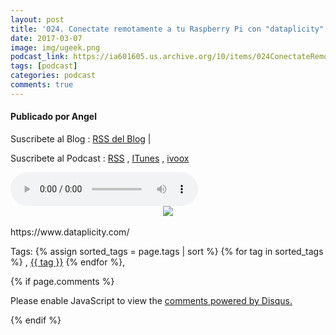 ```yaml
---
layout: post
title: '024. Conectate remotamente a tu Raspberry Pi con "dataplicity" '
date: 2017-03-07
image: img/ugeek.png
podcast_link: https://ia601605.us.archive.org/10/items/024ConectateRemotamenteATuRaspberryPiCondataplicity/%23024%20Conectate%20remotamente%20a%20tu%20Raspberry%20Pi%20con%20%22dataplicity%22%20.mp3
tags: [podcast]
categories: podcast
comments: true
---
```

#### Publicado por Angel

Suscribete al Blog :  [RSS del Blog](http://feeds.feedburner.com/uGeekBlog) |

Suscribete al Podcast :  [RSS](http://feeds.feedburner.com/ugeek) , [ITunes](https://itunes.apple.com/us/podcast/ugeek/id1201421866?mt=2) , [ivoox](https://www.ivoox.com/podcast-ugeek_sq_f1383493_1.html)

<audio controls>
  <source src="https://ia601605.us.archive.org/10/items/024ConectateRemotamenteATuRaspberryPiCondataplicity/%23024%20Conectate%20remotamente%20a%20tu%20Raspberry%20Pi%20con%20%22dataplicity%22%20.mp3" type="audio/mpeg">
Your browser does not support the audio element.
</audio>
<!-- ---------------------------------------------------Pon aquí el audio-------------------------------------------------------- -->


<div class="separator" style="clear: both; text-align: center;"><a href="https://4.bp.blogspot.com/-UIu3kck6lnY/WL5CdkYNk8I/AAAAAAAAAyM/OPDakBeBye4AsgpbNlP02IUE4k94pAxSgCLcB/s1600/AAEAAQAAAAAAAAO1AAAAJGE4OGYyOThjLWEyMDktNDdkYy1hNWZlLWIyY2VjMGExZjQ0Zg.png" imageanchor="1" style="margin-left: 1em; margin-right: 1em;"><img border="0" src="https://4.bp.blogspot.com/-UIu3kck6lnY/WL5CdkYNk8I/AAAAAAAAAyM/OPDakBeBye4AsgpbNlP02IUE4k94pAxSgCLcB/s1600/AAEAAQAAAAAAAAO1AAAAJGE4OGYyOThjLWEyMDktNDdkYy1hNWZlLWIyY2VjMGExZjQ0Zg.png" /></a></div><br />https://www.dataplicity.com/



<!-- TAGS Y COMENTARIOS -->

Tags: {% assign sorted_tags = page.tags | sort %} {% for tag in sorted_tags %} , <span class="tag"><a href="/search#{{ tag }}">{{ tag }}</a></span> {% endfor %},



{% if page.comments %}
<div id="disqus_thread"></div>
<script>

/**
*  RECOMMENDED CONFIGURATION VARIABLES: EDIT AND UNCOMMENT THE SECTION BELOW TO INSERT DYNAMIC VALUES FROM YOUR PLATFORM OR CMS.
*  LEARN WHY DEFINING THESE VARIABLES IS IMPORTANT: https://disqus.com/admin/universalcode/#configuration-variables*/
/*
var disqus_config = function () {
this.page.url = PAGE_URL;  // Replace PAGE_URL with your page's canonical URL variable
this.page.identifier = PAGE_IDENTIFIER; // Replace PAGE_IDENTIFIER with your page's unique identifier variable
};
*/
(function() { // DON'T EDIT BELOW THIS LINE
var d = document, s = d.createElement('script');
s.src = 'https://https-angelbcn-github-io-ugeek.disqus.com/embed.js';
s.setAttribute('data-timestamp', +new Date());
(d.head || d.body).appendChild(s);
})();
</script>
<noscript>Please enable JavaScript to view the <a href="https://disqus.com/?ref_noscript">comments powered by Disqus.</a></noscript>


{% endif %}

